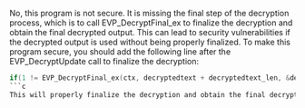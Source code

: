 No, this program is not secure. It is missing the final step of the decryption process, which is to call EVP_DecryptFinal_ex to finalize the decryption and obtain the final decrypted output. This can lead to security vulnerabilities if the decrypted output is used without being properly finalized. To make this program secure, you should add the following line after the EVP_DecryptUpdate call to finalize the decryption:
```c
if(1 != EVP_DecryptFinal_ex(ctx, decryptedtext + decryptedtext_len, &decryptedtext_len)) handleErrors();
```c
This will properly finalize the decryption and obtain the final decrypted output.